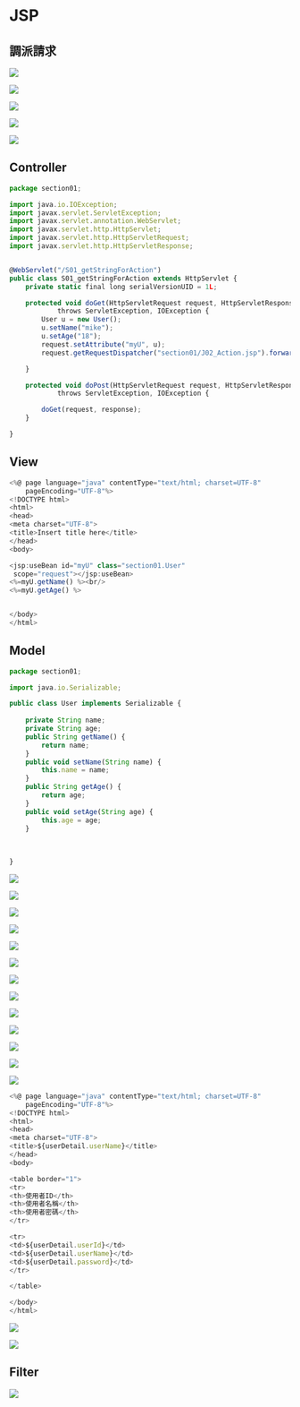 # JSP

## 調派請求

![](.gitbook/assets/image%20%2897%29.png)

![](.gitbook/assets/image%20%2895%29.png)

![](.gitbook/assets/image%20%2888%29.png)

![](.gitbook/assets/image%20%2883%29.png)

![](.gitbook/assets/image%20%2884%29.png)

## Controller

```javascript
package section01;

import java.io.IOException;
import javax.servlet.ServletException;
import javax.servlet.annotation.WebServlet;
import javax.servlet.http.HttpServlet;
import javax.servlet.http.HttpServletRequest;
import javax.servlet.http.HttpServletResponse;


@WebServlet("/S01_getStringForAction")
public class S01_getStringForAction extends HttpServlet {
	private static final long serialVersionUID = 1L;

	protected void doGet(HttpServletRequest request, HttpServletResponse response)
			throws ServletException, IOException {
		User u = new User();
		u.setName("mike");
		u.setAge("18");
		request.setAttribute("myU", u);
		request.getRequestDispatcher("section01/J02_Action.jsp").forward(request, response);

	}

	protected void doPost(HttpServletRequest request, HttpServletResponse response)
			throws ServletException, IOException {

		doGet(request, response);
	}

}

```

## View

```javascript
<%@ page language="java" contentType="text/html; charset=UTF-8"
    pageEncoding="UTF-8"%>
<!DOCTYPE html>
<html>
<head>
<meta charset="UTF-8">
<title>Insert title here</title>
</head>
<body>

<jsp:useBean id="myU" class="section01.User"
 scope="request"></jsp:useBean>
<%=myU.getName() %><br/>
<%=myU.getAge() %>


</body>
</html>
```

## Model

```javascript
package section01;

import java.io.Serializable;

public class User implements Serializable {
	
	private String name;
	private String age;
	public String getName() {
		return name;
	}
	public void setName(String name) {
		this.name = name;
	}
	public String getAge() {
		return age;
	}
	public void setAge(String age) {
		this.age = age;
	}
	
	
	
}

```

![](.gitbook/assets/image%20%2894%29.png)

![](.gitbook/assets/image%20%2889%29.png)

![](.gitbook/assets/image%20%2887%29.png)

![](.gitbook/assets/image%20%2892%29.png)

![](.gitbook/assets/image%20%2885%29.png)

![](.gitbook/assets/image%20%2891%29.png)

![](.gitbook/assets/image%20%2886%29.png)

![](.gitbook/assets/image%20%2896%29.png)

![](.gitbook/assets/image%20%2893%29.png)

![](.gitbook/assets/image%20%2890%29.png)

![](.gitbook/assets/image%20%2898%29.png)

![](.gitbook/assets/image%20%28100%29.png)

![](.gitbook/assets/image%20%2899%29.png)

```javascript
<%@ page language="java" contentType="text/html; charset=UTF-8"
    pageEncoding="UTF-8"%>
<!DOCTYPE html>
<html>
<head>
<meta charset="UTF-8">
<title>${userDetail.userName}</title>
</head>
<body>

<table border="1">
<tr>
<th>使用者ID</th>
<th>使用者名稱</th>
<th>使用者密碼</th>
</tr>

<tr>
<td>${userDetail.userId}</td>
<td>${userDetail.userName}</td>
<td>${userDetail.password}</td>
</tr>

</table>

</body>
</html>
```



![](.gitbook/assets/image%20%28101%29.png)

![](.gitbook/assets/image%20%28103%29.png)

## Filter

![](.gitbook/assets/image%20%28102%29.png)

